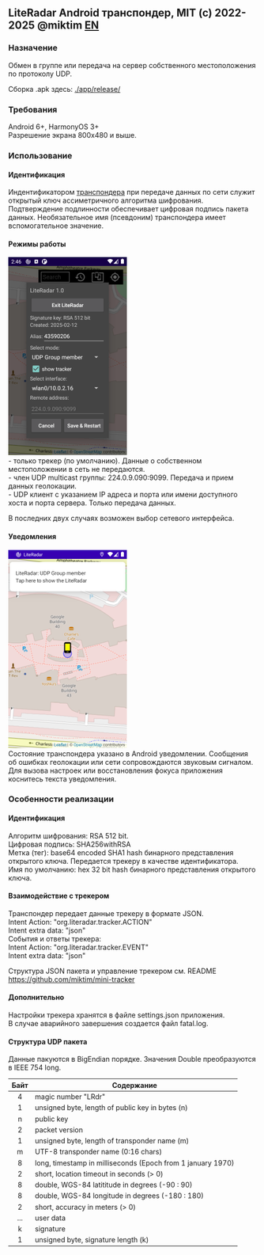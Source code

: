 ## LiteRadar Android транспондер, MIT (c) 2022-2025 @miktim [EN](./README.md)

### Назначение  
Обмен в группе или передача на сервер собственного местоположения по протоколу UDP.  

Сборка .apk здесь: [./app/release/](./app/release/)  

### Требования  
Android 6+, HarmonyOS 3+  
Разрешение экрана 800х480 и выше.   

### Использование  

#### Идентификация  
Индентификатором [транспондера](https://ru.ruwiki.ru/wiki/%D0%90%D0%97%D0%9D-%D0%92) при передаче данных по сети служит открытый ключ ассиметричного алгоритма шифрования. Подтверждение подлинности обеспечивает цифровая подпись пакета данных. 
Необязательное имя (псевдоним) транспондера имеет вспомогательное значение.

#### Режимы работы
<img src="./markdown/settings.png" 
     alt="Settings" height=400 width=240/>  
\- только трекер (по умолчанию). Данные о собственном местоположении в сеть не передаются.  
\- член UDP multicast группы: 224.0.9.090:9099. Передача и прием данных геолокации.  
\- UDP клиент с указанием IP адреса и порта или имени доступного хоста и порта сервера. Только передача данных.  

В последних двух случаях возможен выбор сетевого интерфейса.

#### Уведомления
<img
  src="./markdown/notification.png"
  alt="Notification" height=400 width=240/>  
Состояние транспондера указано в Android уведомлении. Сообщения об ошибках геолокации или сети сопровождаются звуковым сигналом.  
Для вызова настроек или восстановления фокуса приложения коснитесь текста уведомления.  

### Особенности реализации
#### Идентификация  

Алгоритм шифрования: RSA 512 bit.   
Цифровая подпись: SHA256withRSA  
Метка (тег): base64 encoded SHA1 hash бинарного представления открытого ключа. Передается трекеру в качестве идентификатора.    
Имя по умолчанию: hex 32 bit hash бинарного представления открытого ключа.  

#### Взаимодействие с трекером
Транспондер передает данные трекеру в формате JSON.  
Intent Action: "org.literadar.tracker.ACTION"  
Intent extra data: "json"  
События и ответы трекера:  
Intent Action: "org.literadar.tracker.EVENT"  
Intent extra data: "json"  

Структура JSON пакета и управление трекером см. README https://github.com/miktim/mini-tracker  

#### Дополнительно
Настройки трекера хранятся в файле settings.json приложения.  
В случае аварийного завершения создается файл fatal.log.

#### Структура UDP пакета  
Данные пакуются в BigEndian порядке. Значения Double преобразуются в IEEE 754 long.


| Байт | Содержание |
|:----:|------------|
| 4    | magic number "LRdr" |
| 1    | unsigned byte, length of public key in bytes (n) |
| n    | public key |
| 2    | packet version |
| 1    | unsigned byte, length of transponder name (m) |
| m    | UTF-8 transponder name (0:16 chars) |
| 8    | long, timestamp in milliseconds (Epoch from 1 january 1970) |
| 2    | short, location timeout in seconds (> 0) |
| 8    | double, WGS-84 latititude in degrees (-90 : 90) |
| 8    | double, WGS-84 longitude in degrees (-180 : 180) |
| 2    | short, accuracy in meters (> 0)|
| ...  | user data |
| k    | signature |
| 1    | unsigned byte, signature length (k) |
